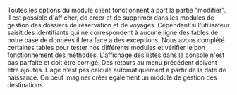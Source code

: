 Toutes les options du module client fonctionnent à part la partie "modifier". Il est possible d'afficher, de creer et de supprimer dans les modules de gestion des dossiers de 
réservation et de voyages. Cependant si l'utilisateur saisit des identifiants qui ne correspondent à aucune ligne des tables de notre base de données il fera face a des exceptions.
Nous avons complété certaines tables pour tester nos différents modules et vérifier le bon fonctionnement des méthodes. L'affichage des listes dans la console n'est pas parfaite et
doit être corrigé. Des retours au menu précédent doivent être ajoutés. L'age n'est pas calculé automatiquement à partir de la date de naissance. On peut imaginer créer également un
module de gestion des destinations.
